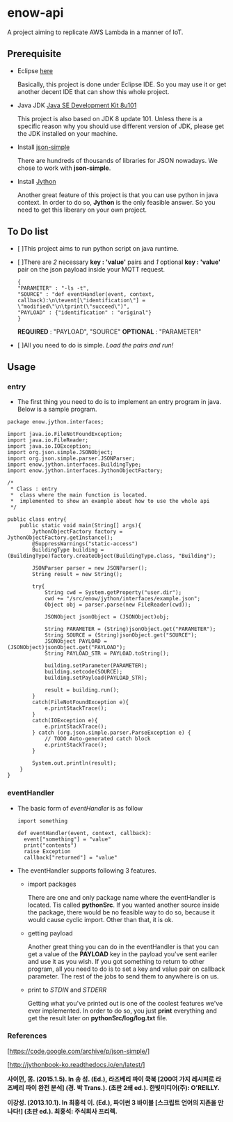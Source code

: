 # enow-api
  A project aiming to replicate AWS Lambda in a manner of IoT.

## Prerequisite

- Eclipse
[here](http://www.eclipse.org/home/index.php)

  Basically, this project is done under Eclipse IDE. So you may use it or get another decent IDE that can show this whole project.

- Java JDK
[Java SE Development Kit 8u101](http://www.oracle.com/technetwork/java/javase/downloads/index.html)

  This project is also based on JDK 8 update 101. Unless there is a specific reason why you should use different version of JDK, please get the JDK installed on your machine.

- Install [json-simple](https://code.google.com/archive/p/json-simple/)

  There are hundreds of thousands of libraries for JSON nowadays. We chose to work with __json-simple__.

- Install
[Jython](http://www.jython.org)

  Another great feature of this project is that you can use python in java context. In order to do so, __Jython__ is the only feasible answer. So you need to get this liberary on your own project.

## To Do list

- [ ]This project aims to run python script on java runtime.

- [ ]There are _2_ necessary __key : 'value'__  pairs and _1_ optional __key : 'value'__ pair on the json payload inside your MQTT request.

  ```
  {
  "PARAMETER" : "-ls -t",
  "SOURCE" : "def eventHandler(event, context, callback):\n\tevent[\"identification\"] = \"modified\"\n\tprint(\"succeed\")",
  "PAYLOAD" : {"identification" : "original"}
  }
  ```
  __REQUIRED__ : "PAYLOAD", "SOURCE"
  __OPTIONAL__ : "PARAMETER"

- [ ]All you need to do is simple. _Load the pairs and run!_

## Usage

### entry

- The first thing you need to do is to implement an entry program in java. Below is a sample program.

```
package enow.jython.interfaces;

import java.io.FileNotFoundException;
import java.io.FileReader;
import java.io.IOException;
import org.json.simple.JSONObject;
import org.json.simple.parser.JSONParser;
import enow.jython.interfaces.BuildingType;
import enow.jython.interfaces.JythonObjectFactory;

/*
 * Class : entry
 * 	class where the main function is located.
 * 	implemented to show an example about how to use the whole api
 */

public class entry{
	public static void main(String[] args){
		JythonObjectFactory factory = JythonObjectFactory.getInstance();
		@SuppressWarnings("static-access")
		BuildingType building = (BuildingType)factory.createObject(BuildingType.class, "Building");

		JSONParser parser = new JSONParser();
		String result = new String();

		try{
			String cwd = System.getProperty("user.dir");
			cwd += "/src/enow/jython/interfaces/example.json";
			Object obj = parser.parse(new FileReader(cwd));

			JSONObject jsonObject = (JSONObject)obj;

			String PARAMETER = (String)jsonObject.get("PARAMETER");
			String SOURCE = (String)jsonObject.get("SOURCE");
			JSONObject PAYLOAD = (JSONObject)jsonObject.get("PAYLOAD");
			String PAYLOAD_STR = PAYLOAD.toString();

			building.setParameter(PARAMETER);
			building.setcode(SOURCE);
			building.setPayload(PAYLOAD_STR);

			result = building.run();
		}
		catch(FileNotFoundException e){
			e.printStackTrace();
		}
		catch(IOException e){
			e.printStackTrace();
		} catch (org.json.simple.parser.ParseException e) {
			// TODO Auto-generated catch block
			e.printStackTrace();
		}

		System.out.println(result);
	}
}
```

### eventHandler
- The basic form of *eventHandler* is as follow
  ```
  import something

  def eventHandler(event, context, callback):
	event["something"] = "value"
	print("contents")
	raise Exception
	callback["returned"] = "value"
  ```

- The eventHandler supports following 3 features.
  * import packages

    There are one and only package name where the eventHandler is located. Tis called __pythonSrc__. If you wanted another source inside the package, there would be no feasible way to do so, because it would cause cyclic import. Other than that, it is ok.

  * getting payload

    Another great thing you can do in the eventHandler is that you can get a value of the __PAYLOAD__ key in the payload you've sent eariler and use it as you wish. If you got something to return to other program, all you need to do is to set a key and value pair on callback parameter. The rest of the jobs to send them to anywhere is on us.

  * print to _STDIN_ and _STDERR_

    Getting what you've printed out is one of the coolest features we've ever implemented. In order to do so, you just __print__ everything and get the result later on __pythonSrc/log/log.txt__ file.


### References
[https://code.google.com/archive/p/json-simple/]

[http://jythonbook-ko.readthedocs.io/en/latest/]

__사이먼, 몽. (2015.1.5). In 송 성. (Ed.), 라즈베리 파이 쿡북 [200여 가지 레시피로 라즈베리 파이 완전 분석] (경. 박 Trans.). (초판 2쇄 ed.). 한빛미디어(주): O'REILLY.__

__이강성. (2013.10.1). In 최홍석 이. (Ed.), 파이썬 3 바이블 [스크립트 언어의 지존을 만나다!] (초판 ed.). 최홍석: 주식회사 프리렉.__
